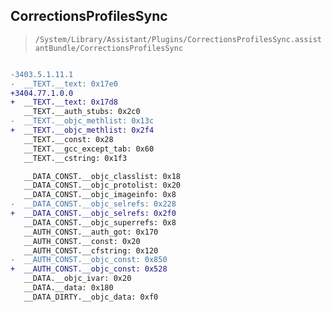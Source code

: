 ## CorrectionsProfilesSync

> `/System/Library/Assistant/Plugins/CorrectionsProfilesSync.assistantBundle/CorrectionsProfilesSync`

```diff

-3403.5.1.11.1
-  __TEXT.__text: 0x17e0
+3404.77.1.0.0
+  __TEXT.__text: 0x17d8
   __TEXT.__auth_stubs: 0x2c0
-  __TEXT.__objc_methlist: 0x13c
+  __TEXT.__objc_methlist: 0x2f4
   __TEXT.__const: 0x28
   __TEXT.__gcc_except_tab: 0x60
   __TEXT.__cstring: 0x1f3

   __DATA_CONST.__objc_classlist: 0x18
   __DATA_CONST.__objc_protolist: 0x20
   __DATA_CONST.__objc_imageinfo: 0x8
-  __DATA_CONST.__objc_selrefs: 0x228
+  __DATA_CONST.__objc_selrefs: 0x2f0
   __DATA_CONST.__objc_superrefs: 0x8
   __AUTH_CONST.__auth_got: 0x170
   __AUTH_CONST.__const: 0x20
   __AUTH_CONST.__cfstring: 0x120
-  __AUTH_CONST.__objc_const: 0x850
+  __AUTH_CONST.__objc_const: 0x528
   __DATA.__objc_ivar: 0x20
   __DATA.__data: 0x180
   __DATA_DIRTY.__objc_data: 0xf0

```
